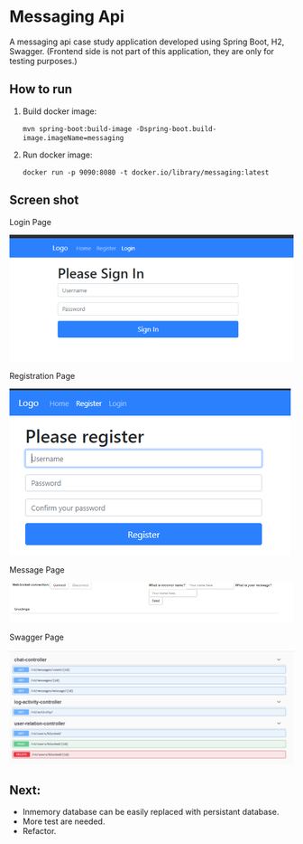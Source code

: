 # Messaging Api
A messaging api case study application developed using Spring Boot, H2, Swagger. (Frontend side is not part of this application, they are only for testing purposes.)

## How to run
1. Build docker image:
    ```
    mvn spring-boot:build-image -Dspring-boot.build-image.imageName=messaging
    ```
2. Run docker image:
    ```
    docker run -p 9090:8080 -t docker.io/library/messaging:latest
    ```


## Screen shot

Login Page

![Login Page](img/login.png "Login Page")

Registration Page

![Registration Page](img/registration.png "Registration Page")

Message Page

![Message Page](img/message.png "Message Page")

Swagger Page

![Swagger Page](img/swagger-config.png "Swagger Page")

## Next:

- Inmemory database can be easily replaced with persistant database.
- More test are needed.
- Refactor.
